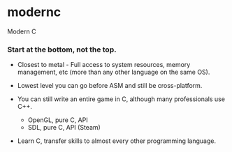 # modernc
Modern C

### Start at the bottom, not the top.

- Closest to metal - Full access to system resources, memory management, etc (more than any other language on the same OS).

- Lowest level you can go before ASM and still be cross-platform.

- You can still write an entire game in C, although many professionals use C++.
    - OpenGL, pure C, API
    - SDL, pure C, API (Steam)

- Learn C, transfer skills to almost every other programming language.

